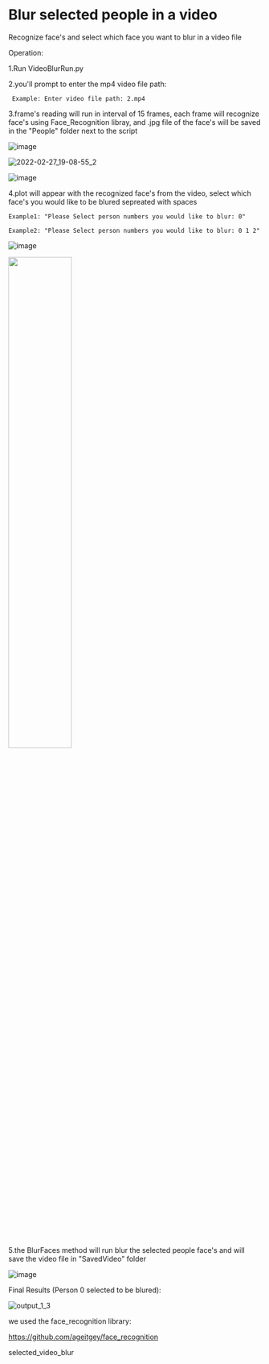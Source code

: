 # Blur selected people in a video
Recognize face's and select which face you want to blur in a video file


Operation:

  1.Run VideoBlurRun.py
  
  2.you'll prompt to enter the mp4 video file path:
  
     Example: Enter video file path: 2.mp4
     
  3.frame's reading will run in interval of 15 frames, each frame will recognize face's using Face_Recognition libray, and .jpg file of the face's will be saved in the "People"       folder next to the script
  
  ![image](https://user-images.githubusercontent.com/48179479/155890621-cb3218dc-6d76-4105-8bd1-31f6d2dd4b06.png)
  
![2022-02-27_19-08-55_2](https://user-images.githubusercontent.com/48179479/155892447-d5646dc6-0dca-40fc-9c59-5c275f70c1bf.gif)

  ![image](https://user-images.githubusercontent.com/48179479/155890628-8699e230-56e3-471b-a6c4-0dc7c63a8074.png)

  4.plot will appear with the recognized face's from the video, select which face's you would like to be blured sepreated with spaces
  
    Example1: "Please Select person numbers you would like to blur: 0"
    
    Example2: "Please Select person numbers you would like to blur: 0 1 2"
 ![image](https://user-images.githubusercontent.com/48179479/155890682-f06551b0-8603-44b2-984c-f4d6ccff6adf.png)
 
<img src="https://user-images.githubusercontent.com/48179479/155889882-fce7635f-e62b-4fd6-838d-7d6af1c884dd.png" width=50% height=50%>


  5.the BlurFaces method will run blur the selected people face's and will save the video file in "SavedVideo" folder
  
   ![image](https://user-images.githubusercontent.com/48179479/155890785-aeca2b63-6150-43f3-a833-2aaab80aff6b.png)
      
      
Final Results (Person 0 selected to be blured):

![output_1_3](https://user-images.githubusercontent.com/48179479/155891282-12b74f7d-9787-46d9-acf4-30eabf70fe18.gif)



we used the face_recognition library:

https://github.com/ageitgey/face_recognition

selected_video_blur

